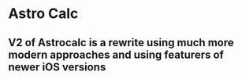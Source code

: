 # Astro Calc

## V2 of Astrocalc is a rewrite using much more modern approaches and using featurers of newer iOS versions
